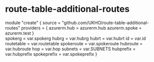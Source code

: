 # route-table-additional-routes

module "create" {
    source                    = "github.com/UKHO/route-table-additional-routes"
    providers = {
        azurerm.hub   = azurerm.hub
        azurerm.spoke = azurerm.test
    }    
    spokerg                 =  var.spokerg
    hubrg                   =  var.hubrg
    hubrt                   =  var.hubrt
    id                      =  var.id
    routetable              =  var.routetable
    spokeroute              =  var.spokeroute
    hubroute                =  var.hubroute
    hop                     =  var.hop
    subnets                 =  var.SUBNETS
    hubprefix               =  var.hubprefix
    spokeprefix             =  var.spokeprefix
}
